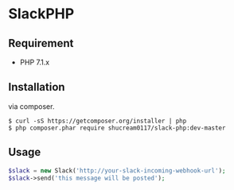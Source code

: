 # SlackPHP

## Requirement

- PHP 7.1.x

## Installation
via composer.

```console
$ curl -sS https://getcomposer.org/installer | php
$ php composer.phar require shucream0117/slack-php:dev-master
```

## Usage

```php
$slack = new Slack('http://your-slack-incoming-webhook-url');
$slack->send('this message will be posted');
```

